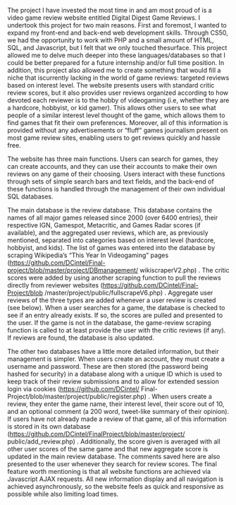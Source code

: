 The project I have invested the most time in and am most proud of is a video game review website entitled Digital Digest 
Game Reviews. I undertook this project for two main reasons. First and foremost, I wanted to expand my front-end and back-end web development skills. Through CS50, we had the opportunity to work with PHP and a small amount of HTML, SQL, and Javascript, but I felt that we only touched thesurface. This project allowed me to delve much deeper into these languages/databases so that I could be better prepared for a future internship and/or full time position. In addition, this project also allowed me to create something that would fill a niche that iscurrently lacking in the world of game reviews: targeted reviews based on interest level. The website presents users with standard critic review scores, but it also provides user reviews organized according to how devoted each reviewer is to the hobby of videogaming (i.e, whether they are a hardcore, hobbyist, or kid gamer). This allows other users to see what people of a similar interest level thought of the game, which allows them to find games that fit their own preferences. Moreover, all of this information is provided without any advertisements or “fluff” games journalism present on most game review sites, enabling users to get reviews quickly and hassle free.

The website has three main functions. Users can search for games, they can create accounts, and they can use their accounts to make 
their own reviews on any game of their choosing. Users interact with these functions through sets of simple search bars and text fields, 
and the back-end of these functions is handled through the management of their own individual SQL databases. 

The main database is the review database. This database contains the names of all major games released since 2000 (over 6400 entries),
their respective IGN, Gamespot, Metacritic, and Games Radar scores (if available), and the aggregated user reviews, which are, as 
previously mentioned, separated into categories based on interest level (hardcore, hobbyist, and kids). The list of games was entered into the database by scraping Wikipedia’s “This Year In Videogaming” pages (https://github.com/DCintel/Final-project/blob/master/project/DBmanagement/ wikiscraperV2.php) . The critic scores were added by using another scraping function to pull the reviews directly from reviewer websites (https://github.com/DCintel/Final-Project/blob /master/project/public/fullscrapeV6.php) . Aggregate user reviews of the three types are added whenever a user review is created (see below). When a user searches for a game, the database is checked to see if an entry already exists. If so, the scores are pulled and presented to the user. If the game is not in the database, the game-review scraping function is called to at least provide the user with the critic reviews (if any). If reviews are found, the database is also updated.

The other two databases have a little more detailed information, but their management is simpler. When users create an account, they
must create a username and password. These are then stored (the password being hashed for security) in a database along with a unique ID 
which is used to keep track of their review submissions and to allow for extended session login via cookies (https://github.com/DCintel/
Final-Project/blob/master/project/public/register.php) . When users create a review, they enter the game name, their interest level, their score out of 10, and an optional comment (a 200 word, tweet-like summary of their opinion). If users have not already made a review of that game, all of this information is stored in its own database (https://github.com/DCintel/FinalProject/blob/master/project/ public/add_review.php) . Additionally, the score given is averaged with all other user scores of the same game and that new aggregate score is updated in the main review database. The comments saved here are also presented to the user whenever they search for review scores. 
     The final feature worth mentioning is that all website functions are achieved via Javascript AJAX requests. All new information 
display and all navigation is achieved asynchronously, so the website feels as quick and responsive as possible while also limiting load 
times.

